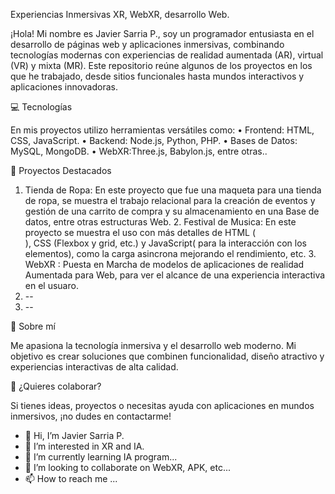 Experiencias Inmersivas XR, WebXR, desarrollo Web.

¡Hola! Mi nombre es Javier Sarria P., soy un programador entusiasta en el desarrollo de páginas web y aplicaciones inmersivas,
combinando tecnologías modernas con experiencias de realidad aumentada (AR), virtual (VR) y mixta (MR). 
Este repositorio reúne algunos de los proyectos en los que he trabajado, desde sitios funcionales hasta 
mundos interactivos y aplicaciones innovadoras.

💻 Tecnologías

En mis proyectos utilizo herramientas versátiles como:
	•	Frontend: HTML, CSS, JavaScript.
	•	Backend: Node.js, Python, PHP.
	•	Bases de Datos: MySQL, MongoDB.
	•	WebXR:Three.js, Babylon.js, entre otras..

🚀 Proyectos Destacados

	
  1.	Tienda de Ropa: En este proyecto que fue una maqueta para una tienda de ropa, se muestra el trabajo
  relacional para la creación de eventos y gestión de una carrito de compra y su almacenamiento en una Base de datos, entre otras estructuras Web.
	2.	Festival de Musica: En este proyecto se muestra el uso con más detalles de HTML (<nav> <main> <section> <footer>), CSS (Flexbox y grid, etc.) y JavaScript(
      para la interacción con los elementos), como la carga asincrona mejorando el rendimiento, etc.
	3.	WebXR : Puesta en Marcha de modelos de aplicaciones de realidad Aumentada para Web, para ver el alcance de una experiencia interactiva en el usuaro.
  4. --
  5. --

🌟 Sobre mí

Me apasiona la tecnología inmersiva y el desarrollo web moderno.
Mi objetivo es crear soluciones que combinen funcionalidad, diseño atractivo y experiencias interactivas de alta calidad.

🤝 ¿Quieres colaborar?

Si tienes ideas, proyectos o necesitas ayuda con aplicaciones en mundos inmersivos, ¡no dudes en contactarme!

- 👋 Hi, I’m Javier Sarria P.
- 👀 I’m interested in XR and IA.
- 🌱 I’m currently learning IA program...
- 💞️ I’m looking to collaborate on WebXR, APK, etc...
- 📫 How to reach me ...

<!---
JaviPa24/JaviPa24 is a ✨ special ✨ repository because its `README.md` (this file) appears on your GitHub profile.
You can click the Preview link to take a look at your changes.
--->
